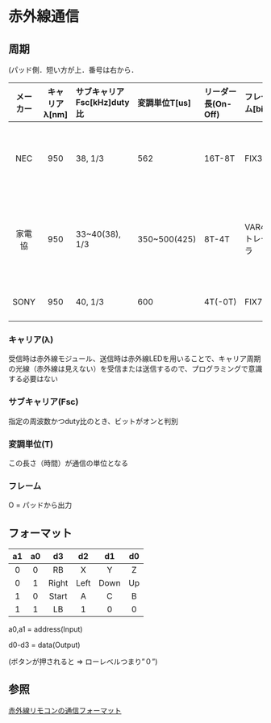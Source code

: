 # 赤外線通信

## 周期
(パッド側．短い方が上．番号は右から．

|メーカー|キャリアλ[nm]|サブキャリアFsc[kHz]duty比|変調単位T[us]|リーダー長(On-Off)|フレーム[bit]|データ(bit)|
|:-:|:-:|:-|:-|:-|:-|:-|
|NEC|950|38, 1/3|562|16T-8T|FIX32|8（データ） + 8（データ反転）|
|家電協|950|33~40(38), 1/3|350~500(425)|8T-4T|VAR48,トレーラ|16（カスタムコード） + 4（パリティ）|
|SONY|950|40, 1/3|600|4T(-0T)|FIX7|5/8/13のアドレス|

### キャリア(λ)
受信時は赤外線モジュール、送信時は赤外線LEDを用いることで、キャリア周期の光線（赤外線は見えない）を受信または送信するので、プログラミングで意識する必要はない

### サブキャリア(Fsc)
指定の周波数かつduty比のとき、ビットがオンと判別

### 変調単位(T)
この長さ（時間）が通信の単位となる

### フレーム

O = パッドから出力

## フォーマット
|a1|a0|   d3|  d2|  d1|d0|
|:-:|:-:|:-:|:-:|:-:|:-:|
| 0| 0|   RB|   X|   Y| Z|
| 0| 1|Right|Left|Down|Up|
| 1| 0|Start|   A|   C| B|
| 1| 1|   LB|   1|   0| 0|

a0,a1 = address(Input)

d0-d3 = data(Output)

(ボタンが押されると => ローレベルつまり”０”)

## 参照
[赤外線リモコンの通信フォーマット](http://elm-chan.org/docs/ir_format.html)
